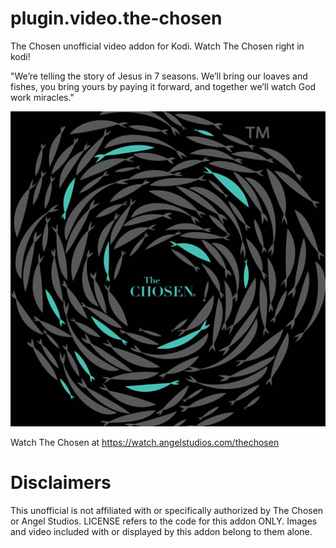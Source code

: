 # plugin.video.the-chosen
The Chosen unofficial video addon for Kodi.   Watch The Chosen right in kodi!

"We’re telling the story of Jesus in 7 seasons. We’ll bring our loaves and fishes, you bring yours by paying it forward, and together we’ll watch God work miracles."

![](resources/icon.jpg?raw=true)

Watch The Chosen at https://watch.angelstudios.com/thechosen

# Disclaimers

This unofficial is not affiliated with or specifically authorized by The Chosen or Angel Studios. LICENSE refers to the code for this addon ONLY. Images and video included with or displayed by this addon belong to them alone.
